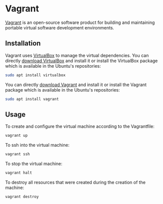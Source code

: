 # Vagrant

[Vagrant](https://www.vagrantup.com/) is an open-source software product for
building and maintaining portable virtual software development environments.

## Installation

Vagrant uses [VirtualBox](https://www.virtualbox.org/) to manage the virtual
dependencies. You can directly [download VirtualBox](https://www.virtualbox.org/wiki/Linux_Downloads)
and install it or install the VirtualBox package which is available in the
Ubuntu's repositories:

```bash
sudo apt install virtualbox
```

You can directly [download Vagrant](https://www.vagrantup.com/downloads.html)
and install it or install the Vagrant package which is available in the
Ubuntu's repositories:

```bash
sudo apt install vagrant
```

## Usage

To create and configure the virtual machine according to the Vagrantfile:

```bash
vagrant up
```

To ssh into the virtual machine:

```bash
vagrant ssh
```

To stop the virtual machine:

```bash
vagrant halt
```

To destroy all resources that were created during the creation of the machine:

```bash
vagrant destroy
```
